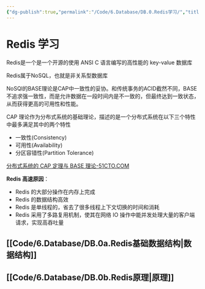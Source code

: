```yaml
---
{"dg-publish":true,"permalink":"/Code/6.Database/DB.0.Redis学习/","title":"Redis 学习","noteIcon":""}
---
```



# Redis 学习

Redis是一个是一个开源的使用 ANSI C 语言编写的高性能的 key-value 数据库

Redis属于NoSQL，也就是非关系型数据库

NoSQl的BASE理论是CAP中一致性的妥协。和传统事务的ACID截然不同，BASE不追求强一致性，而是允许数据在一段时间内是不一致的，但最终达到一致状态，从而获得更高的可用性和性能。

CAP 理论作为分布式系统的基础理论，描述的是一个分布式系统在以下三个特性中最多满足其中的两个特性
- 一致性(Consistency)
- 可用性(Availability)
- 分区容错性(Partition Tolerance)

[分布式系统的 CAP 定理与 BASE 理论-51CTO.COM](https://www.51cto.com/article/649412.html)

**Redis 高速原因**：
- Redis 的大部分操作在内存上完成
- Redis 的数据结构高效
- Redis 是单线程的，省去了很多线程上下文切换的时间和消耗
- Redis 采用了多路复用机制，使其在网络 IO 操作中能并发处理大量的客户端请求，实现高吞吐量

## [[Code/6.Database/DB.0a.Redis基础数据结构\|数据结构]]

## [[Code/6.Database/DB.0b.Redis原理\|原理]]
